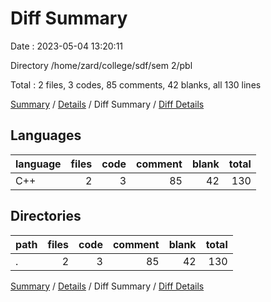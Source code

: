 # Diff Summary

Date : 2023-05-04 13:20:11

Directory /home/zard/college/sdf/sem 2/pbl

Total : 2 files,  3 codes, 85 comments, 42 blanks, all 130 lines

[Summary](results.md) / [Details](details.md) / Diff Summary / [Diff Details](diff-details.md)

## Languages
| language | files | code | comment | blank | total |
| :--- | ---: | ---: | ---: | ---: | ---: |
| C++ | 2 | 3 | 85 | 42 | 130 |

## Directories
| path | files | code | comment | blank | total |
| :--- | ---: | ---: | ---: | ---: | ---: |
| . | 2 | 3 | 85 | 42 | 130 |

[Summary](results.md) / [Details](details.md) / Diff Summary / [Diff Details](diff-details.md)